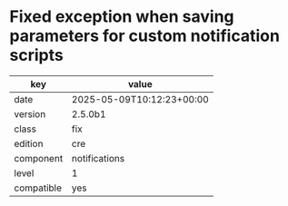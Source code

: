 [//]: # (werk v2)
# Fixed exception when saving parameters for custom notification scripts

key        | value
---------- | ---
date       | 2025-05-09T10:12:23+00:00
version    | 2.5.0b1
class      | fix
edition    | cre
component  | notifications
level      | 1
compatible | yes


